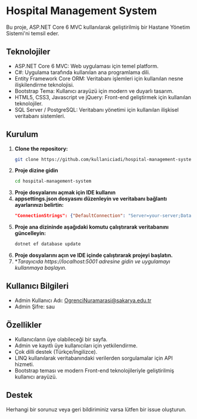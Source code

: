 # Hospital Management System
Bu proje, ASP.NET Core 6 MVC kullanılarak geliştirilmiş bir Hastane Yönetim Sistemi'ni temsil eder.

## Teknolojiler

- ASP.NET Core 6 MVC: Web uygulaması için temel platform.
- C#: Uygulama tarafında kullanılan ana programlama dili.
- Entity Framework Core ORM: Veritabanı işlemleri için kullanılan nesne ilişkilendirme teknolojisi.
- Bootstrap Tema: Kullanıcı arayüzü için modern ve duyarlı tasarım.
- HTML5, CSS3, Javascript ve jQuery: Front-end geliştirmek için kullanılan teknolojiler.
- SQL Server / PostgreSQL: Veritabanı yönetimi için kullanılan ilişkisel veritabanı sistemleri.

## Kurulum

1. **Clone the repository:**
   ```bash
   git clone https://github.com/kullaniciadi/hospital-management-system.git
2. **Proje dizine gidin**
   ```bash
   cd hospital-management-system
3. **Proje dosyalarını açmak için IDE kullanın**
4. **appsettings.json dosyasını düzenleyin ve veritabanı bağlantı ayarlarınızı belirtin:**
   ```json
   "ConnectionStrings": {"DefaultConnection": "Server=your-server;Database=your-database;User Id=your-username;Password=your-password;"}

5. **Proje ana dizininde aşağıdaki komutu çalıştırarak veritabanını güncelleyin:**
    ```bash
    dotnet ef database update
6. **Proje dosyalarını açın ve IDE içinde çalıştırarak projeyi başlatın.**
7. **Tarayıcıda https://localhost:5001 adresine gidin ve uygulamayı kullanmaya başlayın.*

## Kullanıcı Bilgileri
- Admin Kullanıcı Adı: OgrenciNuramarasi@sakarya.edu.tr
- Admin Şifre: sau

## Özellikler
- Kullanıcıların üye olabileceği bir sayfa.
- Admin ve kayıtlı üye kullanıcıları için yetkilendirme.
- Çok dilli destek (Türkçe/İngilizce).
- LINQ kullanılarak veritabanındaki verilerden sorgulamalar için API hizmeti.
- Bootstrap teması ve modern Front-end teknolojileriyle geliştirilmiş kullanıcı arayüzü.

## Destek
Herhangi bir sorunuz veya geri bildiriminiz varsa lütfen bir issue oluşturun.


